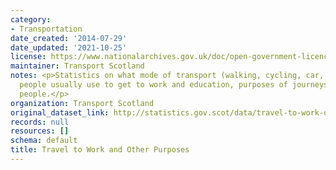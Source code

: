 ```yaml
---
category:
- Transportation
date_created: '2014-07-29'
date_updated: '2021-10-25'
license: https://www.nationalarchives.gov.uk/doc/open-government-licence/version/3/
maintainer: Transport Scotland
notes: <p>Statistics on what mode of transport (walking, cycling, car, bus, train)
  people usually use to get to work and education, purposes of journeys made by Scottish
  people.</p>
organization: Transport Scotland
original_dataset_link: http://statistics.gov.scot/data/travel-to-work-other
records: null
resources: []
schema: default
title: Travel to Work and Other Purposes
---
```

